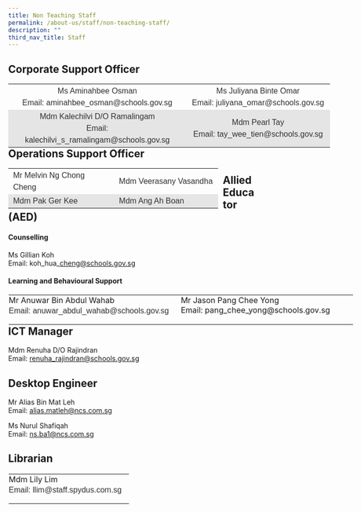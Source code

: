 ```yaml
---
title: Non Teaching Staff
permalink: /about-us/staff/non-teaching-staff/
description: ""
third_nav_title: Staff
---
```

Corporate Support Officer
-------------------------

<table class="ive_eobj_left iveo_table ives_tab_modern2" style="margin: 0px 10px 0px 0px; outline: 0px; padding: 0px; border-collapse: collapse; float: left; border: none; width: 655.5px;"><tbody style="margin: 0px; outline: 0px; padding: 0px;"><tr style="margin: 0px; outline: 0px; padding: 0px;"><td width="50%" style="margin: 0px; outline: 0px; padding: 2px 10px; text-align: left; width: 362px;"><div style="margin: 0px; outline: 0px; padding: 0px; line-height: 24px !important; color: rgb(48, 48, 48); font-family: Archivo, sans-serif; font-size: 16px; font-weight: 400; text-align: center;">Ms Aminahbee Osman</div><div style="margin: 0px; outline: 0px; padding: 0px; line-height: 24px !important; color: rgb(48, 48, 48); font-family: Archivo, sans-serif; font-size: 16px; font-weight: 400; text-align: center;">Email: aminahbee_osman@schools.gov.sg</div></td><td width="50%" style="margin: 0px; outline: 0px; padding: 2px 10px; text-align: left; width: 293px;"><div style="margin: 0px; outline: 0px; padding: 0px; line-height: 24px !important; color: rgb(48, 48, 48); font-family: Archivo, sans-serif; font-size: 16px; font-weight: 400; text-align: center;">Ms Juliyana Binte Omar</div><div style="margin: 0px; outline: 0px; padding: 0px; line-height: 24px !important; color: rgb(48, 48, 48); font-family: Archivo, sans-serif; font-size: 16px; font-weight: 400; text-align: center;"><span style="margin: 0px; outline: 0px; padding: 0px; background-color: initial;">Email: juliyana_omar@schools.gov.sg</span><br style="margin: 0px; outline: 0px; padding: 0px;"></div></td></tr><tr style="margin: 0px; outline: 0px; padding: 0px; background-color: rgb(229, 229, 229);"><td style="margin: 0px; outline: 0px; padding: 2px 10px; text-align: left;"><div style="margin: 0px; outline: 0px; padding: 0px; line-height: 24px !important; color: rgb(48, 48, 48); font-family: Archivo, sans-serif; font-size: 16px; font-weight: 400; text-align: center;">Mdm Kalechilvi D/O Ramalingam</div><div style="margin: 0px; outline: 0px; padding: 0px; line-height: 24px !important; color: rgb(48, 48, 48); font-family: Archivo, sans-serif; font-size: 16px; font-weight: 400; text-align: center;">Email: kalechilvi_s_ramalingam@schools.gov.sg</div></td><td style="margin: 0px; outline: 0px; padding: 2px 10px; text-align: left;"><div style="margin: 0px; outline: 0px; padding: 0px; line-height: 24px !important; color: rgb(48, 48, 48); font-family: Archivo, sans-serif; font-size: 16px; font-weight: 400; text-align: center;">Mdm Pearl Tay</div><div style="margin: 0px; outline: 0px; padding: 0px; line-height: 24px !important; color: rgb(48, 48, 48); font-family: Archivo, sans-serif; font-size: 16px; font-weight: 400; text-align: center;">Email: tay_wee_tien@schools.gov.sg</div></td></tr></tbody></table>
<br>

Operations Support Officer
--------------------------

<table class="ive_eobj_left iveo_table ives_tab_modern2" style="margin: 0px 10px 0px 0px; outline: 0px; padding: 0px; border-collapse: collapse; float: left; border: none; width: 427.594px;"><tbody style="margin: 0px; outline: 0px; padding: 0px;"><tr style="margin: 0px; outline: 0px; padding: 0px;"><td style="margin: 0px; outline: 0px; padding: 2px 10px; text-align: left; width: 218px;"><div style="margin: 0px; outline: 0px; padding: 0px; line-height: 24px !important; color: rgb(48, 48, 48); font-family: Archivo, sans-serif; font-size: 16px; font-weight: 400; text-align: left;">Mr Melvin Ng Chong Cheng</div><div style="margin: 0px; outline: 0px; padding: 0px; line-height: 24px !important; color: rgb(48, 48, 48); font-family: Archivo, sans-serif; font-size: 16px; font-weight: 400; text-align: center;"></div></td><td style="margin: 0px; outline: 0px; padding: 2px 10px; text-align: left; width: 209px;"><div style="margin: 0px; outline: 0px; padding: 0px; line-height: 24px !important; color: rgb(48, 48, 48); font-family: Archivo, sans-serif; font-size: 16px; font-weight: 400; text-align: left;">Mdm Veerasany Vasandha</div></td></tr><tr style="margin: 0px; outline: 0px; padding: 0px; background-color: rgb(229, 229, 229);"><td style="margin: 0px; outline: 0px; padding: 2px 10px; text-align: left;"><div style="margin: 0px; outline: 0px; padding: 0px; line-height: 24px !important; color: rgb(48, 48, 48); font-family: Archivo, sans-serif; font-size: 16px; font-weight: 400; text-align: left;">Mdm Pak Ger Kee</div></td><td style="margin: 0px; outline: 0px; padding: 2px 10px; text-align: left;"><div style="margin: 0px; outline: 0px; padding: 0px; line-height: 24px !important; color: rgb(48, 48, 48); font-family: Archivo, sans-serif; font-size: 16px; font-weight: 400; text-align: left;">Mdm Ang Ah Boan<br style="margin: 0px; outline: 0px; padding: 0px;"></div></td></tr></tbody></table>

Allied Educator (AED)
---------------------

#### Counselling

Ms Gillian Koh   <br>
Email: koh\_hua\_cheng@schools.gov.sg

  

#### Learning and Behavioural Support

<table class="ives_tab_kosong ive_eobj_left" style="margin: 0px 10px 0px 0px; outline: 0px; padding: 0px; border-collapse: collapse; float: left; border: 1px solid transparent; table-layout: fixed; width: 703.813px;"><tbody style="margin: 0px; outline: 0px; padding: 0px;"><tr style="margin: 0px; outline: 0px; padding: 0px;"><td width="50%" style="margin: 0px; outline: 0px; padding: 0px 15px 15px 0px; vertical-align: top; width: 360px;">Mr Anuwar Bin Abdul Wahab<div style="margin: 0px; outline: 0px; padding: 0px; line-height: 24px !important; color: rgb(48, 48, 48); font-family: Archivo, sans-serif; font-size: 16px; font-weight: 400;">Email: anuwar_abdul_wahab@schools.gov.sg</div></td><td width="50%" style="margin: 0px; outline: 0px; padding: 0px 15px 15px 0px; vertical-align: top;">Mr Jason Pang Chee Yong<br style="margin: 0px; outline: 0px; padding: 0px;">Email: pang_chee_yong@schools.gov.sg</td></tr></tbody></table>

ICT Manager
-----------

Mdm Renuha D/O Rajindran  <br>
Email: [renuha_rajindran@schools.gov.sg](mailto:renuha_rajindran@schools.gov.sg)

Desktop Engineer
----------------

Mr Alias Bin Mat Leh  
Email: [alias.matleh@ncs.com.sg](mailto:alias.matleh@ncs.com.sg)
  

Ms Nurul Shafiqah <br>
Email: [ns.ba1@ncs.com.sg](mailto:ns.ba1@ncs.com.sg)

Librarian
---------

<table class="ive_eobj_center ives_tab_kosong" style="margin: auto; outline: 0px; padding: 0px; border-collapse: collapse; clear: both; border: 1px solid transparent; table-layout: fixed; width: 930px;"><tbody style="margin: 0px; outline: 0px; padding: 0px;"><tr style="margin: 0px; outline: 0px; padding: 0px;"><td style="margin: 0px; outline: 0px; padding: 0px 15px 15px 0px; vertical-align: top; text-align: left;">Mdm Lily Lim<div style="margin: 0px; outline: 0px; padding: 0px; line-height: 24px !important; color: rgb(48, 48, 48); font-family: Archivo, sans-serif; font-size: 16px; font-weight: 400;">Email: llim@staff.spydus.com.sg</div></td></tr></tbody></table>